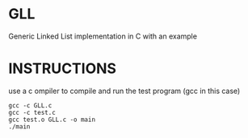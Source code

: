 # GLL
Generic Linked List implementation in C with an example


# INSTRUCTIONS

use a c ompiler to compile and run the test program (gcc in this case)
```
gcc -c GLL.c
gcc -c test.c
gcc test.o GLL.c -o main
./main
```